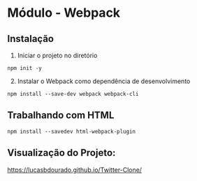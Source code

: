 # Módulo - Webpack

## Instalação

1. Iniciar o projeto no diretório
```
npm init -y
```

2. Instalar o Webpack como dependência de desenvolvimento
```
npm install --save-dev webpack webpack-cli
```

## Trabalhando com HTML
```
npm install --savedev html-webpack-plugin
```

## Visualização do Projeto:

https://lucasbdourado.github.io/Twitter-Clone/
